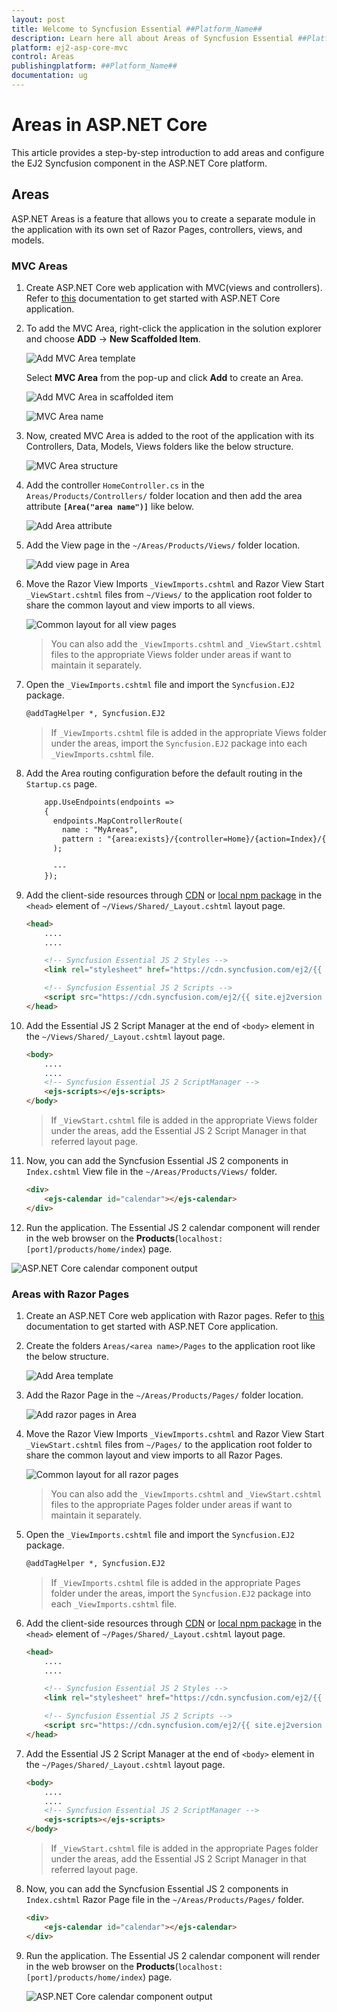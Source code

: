 ```yaml
---
layout: post
title: Welcome to Syncfusion Essential ##Platform_Name##
description: Learn here all about Areas of Syncfusion Essential ##Platform_Name## widgets based on HTML5 and jQuery.
platform: ej2-asp-core-mvc
control: Areas
publishingplatform: ##Platform_Name##
documentation: ug
---
```


# Areas in ASP.NET Core

This article provides a step-by-step introduction to add areas and configure the EJ2 Syncfusion component in the ASP.NET Core platform.

## Areas

ASP.NET Areas is a feature that allows you to create a separate module in the application with its own set of Razor Pages, controllers, views, and models.

### MVC Areas

1. Create ASP.NET Core web application with MVC(views and controllers). Refer to [this](https://ej2.syncfusion.com/aspnetcore/documentation/getting-started/visual-studio-2017/) documentation to get started with ASP.NET Core application.

2. To add the MVC Area, right-click the application in the solution explorer and choose **ADD** -> **New Scaffolded Item**.

    ![Add MVC Area template](images/new-scaffolded-item.png)

    Select **MVC Area** from the pop-up and click **Add** to create an Area.

    ![Add MVC Area in scaffolded item](images/add-mvc-area.png)

    ![MVC Area name](images/area-name.png)

3. Now, created MVC Area is added to the root of the application with its Controllers, Data, Models, Views folders like the below structure.

    ![MVC Area structure](images/area-mvc-structure.png)

4. Add the controller `HomeController.cs` in the `Areas/Products/Controllers/` folder location and then add the area attribute **`[Area("area name")]`** like below.

    ![Add Area attribute](images/area-attribute.png)

5. Add the View page in the `~/Areas/Products/Views/` folder location.

    ![Add view page in Area](images/area-views.png)

6. Move the Razor View Imports `_ViewImports.cshtml` and Razor View Start `_ViewStart.cshtml` files from `~/Views/` to the application root folder to share the common layout and view imports to all views.

    ![Common layout for all view pages](images/mvc-view-files.png)

    >You can also add the `_ViewImports.cshtml` and `_ViewStart.cshtml` files to the appropriate Views folder under areas if want to maintain it separately.

7. Open the `_ViewImports.cshtml` file and import the `Syncfusion.EJ2` package.

    ```html
    @addTagHelper *, Syncfusion.EJ2
    ```

    >If `_ViewImports.cshtml` file is added in the appropriate Views folder under the areas, import the `Syncfusion.EJ2` package into each `_ViewImports.cshtml` file.

8. Add the Area routing configuration before the default routing in the `Startup.cs` page.

    ```html
        app.UseEndpoints(endpoints =>
        {
          endpoints.MapControllerRoute(
            name : "MyAreas",
            pattern : "{area:exists}/{controller=Home}/{action=Index}/{id?}"
          );

          ---
        });
    ```

9. Add the client-side resources through [CDN](https://ej2.syncfusion.com/documentation/deployment/#cdn) or [local npm package](https://www.npmjs.com/package/@syncfusion/ej2) in the `<head>` element of `~/Views/Shared/_Layout.cshtml` layout page.

    ```html
    <head>
        ....
        ....

        <!-- Syncfusion Essential JS 2 Styles -->
        <link rel="stylesheet" href="https://cdn.syncfusion.com/ej2/{{ site.ej2version }}/material.css" />

        <!-- Syncfusion Essential JS 2 Scripts -->
        <script src="https://cdn.syncfusion.com/ej2/{{ site.ej2version }}/dist/ej2.min.js"></script>
    </head>
    ```

10. Add the Essential JS 2 Script Manager at the end of `<body>` element in the `~/Views/Shared/_Layout.cshtml` layout page.

    ```html
    <body>
        ....
        ....
        <!-- Syncfusion Essential JS 2 ScriptManager -->
        <ejs-scripts></ejs-scripts>
    </body>
    ```

    >If `_ViewStart.cshtml` file is added in the appropriate Views folder under the areas, add the Essential JS 2 Script Manager in that referred layout page.

11. Now, you can add the Syncfusion Essential JS 2 components in `Index.cshtml` View file  in the `~/Areas/Products/Views/` folder.

    ```html
    <div>
        <ejs-calendar id="calendar"></ejs-calendar>
    </div>
    ```

12. Run the application. The Essential JS 2 calendar component will render in the web browser on the **Products**(`localhost:[port]/products/home/index`) page.

   ![ASP.NET Core calendar component output](images/aspnetcore-calendar.png)

### Areas with Razor Pages

1. Create an ASP.NET Core web application with Razor pages. Refer to [this](https://ej2.syncfusion.com/aspnetcore/documentation/getting-started/razor-pages/) documentation to get started with ASP.NET Core application.

2. Create the folders `Areas/<area name>/Pages` to the application root like the below structure.

    ![Add Area template](images/products-pages.png)

3. Add the Razor Page in the `~/Areas/Products/Pages/` folder location.

    ![Add razor pages in Area](images/areas-razor-page.png)

4. Move the Razor View Imports `_ViewImports.cshtml` and Razor View Start `_ViewStart.cshtml` files from `~/Pages/` to the application root folder to share the common layout and view imports to all Razor Pages.

    ![Common layout for all razor pages](images/razor-view-files.png)

    >You can also add the `_ViewImports.cshtml` and `_ViewStart.cshtml` files to the appropriate Pages folder under areas if want to maintain it separately.

5. Open the `_ViewImports.cshtml` file and import the `Syncfusion.EJ2` package.

    ```html
    @addTagHelper *, Syncfusion.EJ2
    ```

    >If `_ViewImports.cshtml` file is added in the appropriate Pages folder under the areas, import the `Syncfusion.EJ2` package into each `_ViewImports.cshtml` file.

6. Add the client-side resources through [CDN](https://ej2.syncfusion.com/documentation/deployment/#cdn) or [local npm package](https://www.npmjs.com/package/@syncfusion/ej2) in the `<head>` element of `~/Pages/Shared/_Layout.cshtml` layout page.

    ```html
    <head>
        ....
        ....

        <!-- Syncfusion Essential JS 2 Styles -->
        <link rel="stylesheet" href="https://cdn.syncfusion.com/ej2/{{ site.ej2version }}/material.css" />

        <!-- Syncfusion Essential JS 2 Scripts -->
        <script src="https://cdn.syncfusion.com/ej2/{{ site.ej2version }}/dist/ej2.min.js"></script>
    </head>
    ```

7. Add the Essential JS 2 Script Manager at the end of `<body>` element in the `~/Pages/Shared/_Layout.cshtml` layout page.

    ```html
    <body>
        ....
        ....
        <!-- Syncfusion Essential JS 2 ScriptManager -->
        <ejs-scripts></ejs-scripts>
    </body>
    ```

    >If `_ViewStart.cshtml` file is added in the appropriate Pages folder under the areas, add the Essential JS 2 Script Manager in that referred layout page.

8. Now, you can add the Syncfusion Essential JS 2 components in `Index.cshtml` Razor Page file in the `~/Areas/Products/Pages/` folder.

    ```html
    <div>
        <ejs-calendar id="calendar"></ejs-calendar>
    </div>
    ```

9. Run the application. The Essential JS 2 calendar component will render in the web browser on the **Products**(`localhost:[port]/products/home/index`) page.

   ![ASP.NET Core calendar component output](images/aspnetcore-calendar.png)